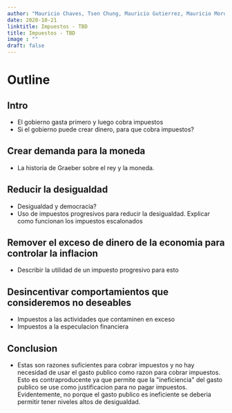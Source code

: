 ```yaml
---
author: "Mauricio Chaves, Tsen Chung, Mauricio Gutierrez, Mauricio Morua"
date: 2020-10-21
linktitle: Impuestos - TBD
title: Impuestos - TBD
image : ""
draft: false
---
```



# Outline

## Intro
- El gobierno gasta primero y luego cobra impuestos
- Si el gobierno puede crear dinero, para que cobra impuestos?

## Crear demanda para la moneda
- La historia de Graeber sobre el rey y la moneda.
 
## Reducir la desigualdad
- Desigualdad y democracia?
- Uso de impuestos progresivos para reducir la desigualdad. Explicar como funcionan los impuestos escalonados

## Remover el exceso de dinero de la economia para controlar la inflacion
- Describir la utilidad de un impuesto progresivo para esto

## Desincentivar comportamientos que consideremos no deseables
- Impuestos a las actividades que contaminen en exceso
- Impuestos a la especulacion financiera

## Conclusion
- Estas son razones suficientes para cobrar impuestos y no hay necesidad de usar el gasto publico como razon para cobrar impuestos. Esto es contraproducente ya que permite que la "ineficiencia" del gasto publico se use como justificacion para no pagar impuestos. Evidentemente, no porque el gasto publico es ineficiente se deberia permitir tener niveles altos de desigualdad.

